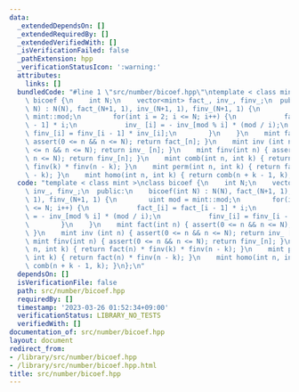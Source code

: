 ```yaml
---
data:
  _extendedDependsOn: []
  _extendedRequiredBy: []
  _extendedVerifiedWith: []
  _isVerificationFailed: false
  _pathExtension: hpp
  _verificationStatusIcon: ':warning:'
  attributes:
    links: []
  bundledCode: "#line 1 \"src/number/bicoef.hpp\"\ntemplate < class mint >\nclass\
    \ bicoef {\n    int N;\n    vector<mint> fact_, inv_, finv_;\n  public:\n    bicoef(int\
    \ N) : N(N), fact_(N+1, 1), inv_(N+1, 1), finv_(N+1, 1) {\n        uint mod =\
    \ mint::mod;\n        for(int i = 2; i <= N; i++) {\n            fact_[i] = fact_[i\
    \ - 1] * i;\n            inv_ [i] = - inv_[mod % i] * (mod / i);\n           \
    \ finv_[i] = finv_[i - 1] * inv_[i];\n        }\n    }\n    mint fact(int n) {\
    \ assert(0 <= n && n <= N); return fact_[n]; }\n    mint inv (int n) { assert(0\
    \ <= n && n <= N); return inv_ [n]; }\n    mint finv(int n) { assert(0 <= n &&\
    \ n <= N); return finv_[n]; }\n    mint comb(int n, int k) { return fact(n) *\
    \ finv(k) * finv(n - k); }\n    mint perm(int n, int k) { return fact(n) * finv(n\
    \ - k); }\n    mint homo(int n, int k) { return comb(n + k - 1, k); }\n};\n"
  code: "template < class mint >\nclass bicoef {\n    int N;\n    vector<mint> fact_,\
    \ inv_, finv_;\n  public:\n    bicoef(int N) : N(N), fact_(N+1, 1), inv_(N+1,\
    \ 1), finv_(N+1, 1) {\n        uint mod = mint::mod;\n        for(int i = 2; i\
    \ <= N; i++) {\n            fact_[i] = fact_[i - 1] * i;\n            inv_ [i]\
    \ = - inv_[mod % i] * (mod / i);\n            finv_[i] = finv_[i - 1] * inv_[i];\n\
    \        }\n    }\n    mint fact(int n) { assert(0 <= n && n <= N); return fact_[n];\
    \ }\n    mint inv (int n) { assert(0 <= n && n <= N); return inv_ [n]; }\n   \
    \ mint finv(int n) { assert(0 <= n && n <= N); return finv_[n]; }\n    mint comb(int\
    \ n, int k) { return fact(n) * finv(k) * finv(n - k); }\n    mint perm(int n,\
    \ int k) { return fact(n) * finv(n - k); }\n    mint homo(int n, int k) { return\
    \ comb(n + k - 1, k); }\n};\n"
  dependsOn: []
  isVerificationFile: false
  path: src/number/bicoef.hpp
  requiredBy: []
  timestamp: '2023-03-26 01:52:34+09:00'
  verificationStatus: LIBRARY_NO_TESTS
  verifiedWith: []
documentation_of: src/number/bicoef.hpp
layout: document
redirect_from:
- /library/src/number/bicoef.hpp
- /library/src/number/bicoef.hpp.html
title: src/number/bicoef.hpp
---
```

